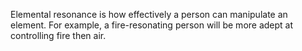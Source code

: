 Elemental resonance is how effectively a person can manipulate an element. For example, a fire-resonating person will be more adept at controlling fire then air.